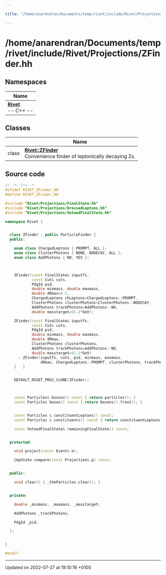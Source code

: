 ```yaml
---

title: "/home/anarendran/Documents/temp/rivet/include/Rivet/Projections/ZFinder.hh"

---
```


# /home/anarendran/Documents/temp/rivet/include/Rivet/Projections/ZFinder.hh



## Namespaces

| Name           |
| -------------- |
| **[Rivet](http://example.org/namespaces/namespacerivet/)** <br>-*- C++ -*-  |

## Classes

|                | Name           |
| -------------- | -------------- |
| class | **[Rivet::ZFinder](http://example.org/classes/classrivet_1_1zfinder/)** <br>Convenience finder of leptonically decaying Zs.  |




## Source code

```cpp
// -*- C++ -*-
#ifndef RIVET_ZFinder_HH
#define RIVET_ZFinder_HH

#include "Rivet/Projections/FinalState.hh"
#include "Rivet/Projections/DressedLeptons.hh"
#include "Rivet/Projections/VetoedFinalState.hh"

namespace Rivet {


  class ZFinder : public ParticleFinder {
  public:

    enum class ChargedLeptons { PROMPT, ALL };
    enum class ClusterPhotons { NONE, NODECAY, ALL };
    enum class AddPhotons { NO, YES };



    ZFinder(const FinalState& inputfs,
            const Cut& cuts,
            PdgId pid,
            double minmass, double maxmass,
            double dRmax=0.1,
            ChargedLeptons chLeptons=ChargedLeptons::PROMPT,
            ClusterPhotons clusterPhotons=ClusterPhotons::NODECAY,
            AddPhotons trackPhotons=AddPhotons::NO,
            double masstarget=91.2*GeV);

    ZFinder(const FinalState& inputfs,
            const Cut& cuts,
            PdgId pid,
            double minmass, double maxmass,
            double dRmax,
            ClusterPhotons clusterPhotons,
            AddPhotons trackPhotons=AddPhotons::NO,
            double masstarget=91.2*GeV)
      : ZFinder(inputfs, cuts, pid, minmass, maxmass,
                dRmax, ChargedLeptons::PROMPT, clusterPhotons, trackPhotons, masstarget)
    {   }


    DEFAULT_RIVET_PROJ_CLONE(ZFinder);



    const Particles& bosons() const { return particles(); }
    const Particle& boson() const { return bosons().front(); }


    const Particles & constituentLeptons() const;
    const Particles & constituents() const { return constituentLeptons(); }

    const VetoedFinalState& remainingFinalState() const;


  protected:

    void project(const Event& e);

    CmpState compare(const Projection& p) const;


  public:

    void clear() { _theParticles.clear(); }


  private:

    double _minmass, _maxmass, _masstarget;

    AddPhotons _trackPhotons;

    PdgId _pid;

  };


}

#endif
```


-------------------------------

Updated on 2022-07-27 at 19:10:16 +0100
